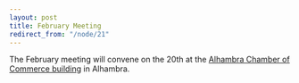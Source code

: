 ```yaml
---
layout: post
title: February Meeting
redirect_from: "/node/21"
---
```


<div class="field field-name-body field-type-text-with-summary field-label-hidden"><div class="field-items"><div class="field-item even"><p>The February meeting will convene on the 20th at the <a href="//lacps.net/where-to-go" title="Where to Go">Alhambra Chamber of Commerce building</a> in Alhambra.</p>
</div></div></div>
